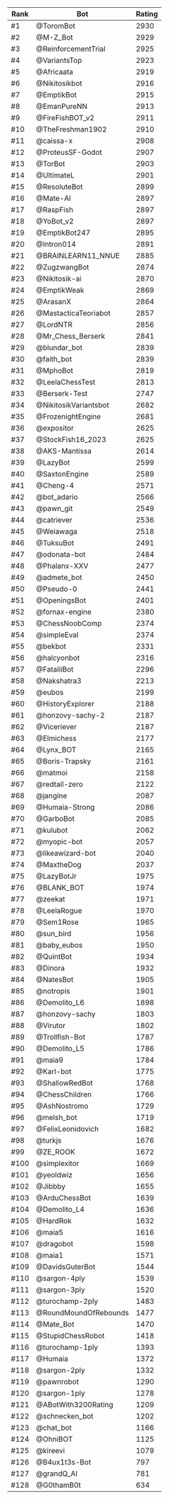 Rank|Bot|Rating
---|---|---
#1|@ToromBot|2930
#2|@M-Z_Bot|2929
#3|@ReinforcementTrial|2925
#4|@VariantsTop|2923
#5|@Africaata|2919
#6|@Nikitosikbot|2916
#7|@EmptikBot|2915
#8|@EmanPureNN|2913
#9|@FireFishBOT_v2|2911
#10|@TheFreshman1902|2910
#11|@caissa-x|2908
#12|@ProteusSF-Godot|2907
#13|@TorBot|2903
#14|@UltimateL|2901
#15|@ResoluteBot|2899
#16|@Mate-AI|2897
#17|@RaspFish|2897
#18|@YoBot_v2|2897
#19|@EmptikBot247|2895
#20|@Intron014|2891
#21|@BRAINLEARN11_NNUE|2885
#22|@ZugzwangBot|2874
#23|@Nikitosik-ai|2870
#24|@EmptikWeak|2869
#25|@ArasanX|2864
#26|@MastacticaTeoriabot|2857
#27|@LordNTR|2856
#28|@Mr_Chess_Berserk|2841
#29|@blundar_bot|2839
#30|@faith_bot|2839
#31|@MphoBot|2819
#32|@LeelaChessTest|2813
#33|@Berserk-Test|2747
#34|@NikitosikVariantsbot|2682
#35|@FrozenightEngine|2681
#36|@expositor|2625
#37|@StockFish16_2023|2625
#38|@AKS-Mantissa|2614
#39|@LazyBot|2599
#40|@SaxtonEngine|2589
#41|@Cheng-4|2571
#42|@bot_adario|2566
#43|@pawn_git|2549
#44|@catriever|2536
#45|@Weiawaga|2518
#46|@TuksuBot|2491
#47|@odonata-bot|2484
#48|@Phalanx-XXV|2477
#49|@admete_bot|2450
#50|@Pseudo-0|2441
#51|@OpeningsBot|2401
#52|@fornax-engine|2380
#53|@ChessNoobComp|2374
#54|@simpleEval|2374
#55|@bekbot|2331
#56|@halcyonbot|2316
#57|@FataliiBot|2296
#58|@Nakshatra3|2213
#59|@eubos|2199
#60|@HistoryExplorer|2188
#61|@honzovy-sachy-2|2187
#62|@Viceriever|2187
#63|@Elmichess|2177
#64|@Lynx_BOT|2165
#65|@Boris-Trapsky|2161
#66|@matmoi|2158
#67|@redtail-zero|2122
#68|@jangine|2087
#69|@Humaia-Strong|2086
#70|@GarboBot|2085
#71|@kulubot|2062
#72|@myopic-bot|2057
#73|@likeawizard-bot|2040
#74|@MaxtheDog|2037
#75|@LazyBotJr|1975
#76|@BLANK_BOT|1974
#77|@zeekat|1971
#78|@LeelaRogue|1970
#79|@Sem1Rose|1965
#80|@sun_bird|1956
#81|@baby_eubos|1950
#82|@QuintBot|1934
#83|@Dinora|1932
#84|@NatesBot|1905
#85|@notropis|1901
#86|@Demolito_L6|1898
#87|@honzovy-sachy|1803
#88|@Virutor|1802
#89|@Trollfish-Bot|1787
#90|@Demolito_L5|1786
#91|@maia9|1784
#92|@Karl-bot|1775
#93|@ShallowRedBot|1768
#94|@ChessChildren|1766
#95|@AshNostromo|1729
#96|@melsh_bot|1719
#97|@FelixLeonidovich|1682
#98|@turkjs|1676
#99|@ZE_ROOK|1672
#100|@simplexitor|1669
#101|@yeoldwiz|1656
#102|@Jibbby|1655
#103|@ArduChessBot|1639
#104|@Demolito_L4|1636
#105|@HardRok|1632
#106|@maia5|1616
#107|@dragobot|1598
#108|@maia1|1571
#109|@DavidsGuterBot|1544
#110|@sargon-4ply|1539
#111|@sargon-3ply|1520
#112|@turochamp-2ply|1483
#113|@RoundMoundOfRebounds|1477
#114|@Mate_Bot|1470
#115|@StupidChessRobot|1418
#116|@turochamp-1ply|1393
#117|@Humaia|1372
#118|@sargon-2ply|1332
#119|@pawnrobot|1290
#120|@sargon-1ply|1278
#121|@ABotWith3200Rating|1209
#122|@schnecken_bot|1202
#123|@chat_bot|1166
#124|@OhniBOT|1125
#125|@kireevi|1079
#126|@B4ux1t3s-Bot|797
#127|@grandQ_AI|781
#128|@G0thamB0t|634
